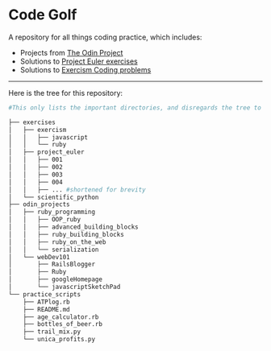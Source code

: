 # Code Golf

A repository for all things coding practice, which includes:
* Projects from [The Odin Project](http://www.theodinproject.com/home)
* Solutions to [Project Euler exercises](https://projecteuler.net/about)
* Solutions to [Exercism Coding problems](http://exercism.io/)

---

Here is the tree for this repository:
```bash
#This only lists the important directories, and disregards the tree to each and every file.

├── exercises
│   ├── exercism
│   │   ├── javascript
│   │   └── ruby
│   ├── project_euler
│   │   ├── 001
│   │   ├── 002
│   │   ├── 003
│   │   ├── 004
│   │   ├── ... #shortened for brevity
│   └── scientific_python
├── odin_projects
│   ├── ruby_programming
│   │   ├── OOP_ruby
│   │   ├── advanced_building_blocks
│   │   ├── ruby_building_blocks
│   │   ├── ruby_on_the_web
│   │   └── serialization
│   └── webDev101
│       ├── RailsBlogger
│       ├── Ruby
│       ├── googleHomepage
│       └── javascriptSketchPad
└── practice_scripts
    ├── ATPlog.rb
    ├── README.md
    ├── age_calculator.rb
    ├── bottles_of_beer.rb
    ├── trail_mix.py
    └── unica_profits.py
```
